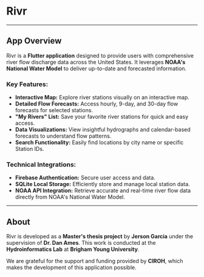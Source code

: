 # Rivr

---

## App Overview

Rivr is a **Flutter application** designed to provide users with comprehensive river flow discharge data across the United States. It leverages **NOAA's National Water Model** to deliver up-to-date and forecasted information.

### Key Features:

* **Interactive Map:** Explore river stations visually on an interactive map.
* **Detailed Flow Forecasts:** Access hourly, 9-day, and 30-day flow forecasts for selected stations.
* **"My Rivers" List:** Save your favorite river stations for quick and easy access.
* **Data Visualizations:** View insightful hydrographs and calendar-based forecasts to understand flow patterns.
* **Search Functionality:** Easily find locations by city name or specific Station IDs.

### Technical Integrations:

* **Firebase Authentication:** Secure user access and data.
* **SQLite Local Storage:** Efficiently store and manage local station data.
* **NOAA API Integration:** Retrieve accurate and real-time river flow data directly from NOAA's National Water Model.

---

## About

Rivr is developed as a **Master's thesis project** by **Jerson Garcia** under the supervision of **Dr. Dan Ames**. This work is conducted at the **Hydroinformatics Lab** at **Brigham Young University**.

We are grateful for the support and funding provided by **CIROH**, which makes the development of this application possible.